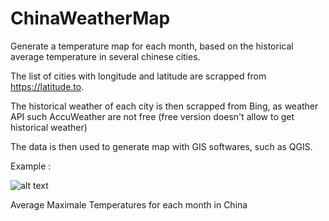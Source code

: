 # ChinaWeatherMap
Generate a temperature map for each month, based on the historical average temperature in several chinese cities.

The list of cities with longitude and latitude are scrapped from https://latitude.to.

The historical weather of each city is then scrapped from Bing, as weather API such AccuWeather are not free (free version doesn't allow to get historical weather)

The data is then used to generate map with GIS softwares, such as QGIS.

Example :

![alt text](https://raw.githubusercontent.com/Rapout/ChinaWeatherMap/master/Maps/aMax/9-Sep.png)

Average Maximale Temperatures for each month in China
